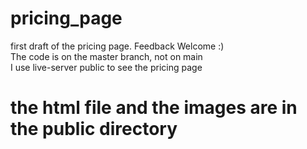 # pricing_page
first draft of the pricing page. Feedback Welcome :)
<br>
The code is on the master branch, not on main
<br>
I use live-server public to see the pricing page
<h1>the html file and the images are in the public directory</h1>
